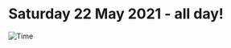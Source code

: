 # Saturday 22 May 2021 - all day!
![Time](https://github.com/rich-ctm/today/workflows/Time/badge.svg)
